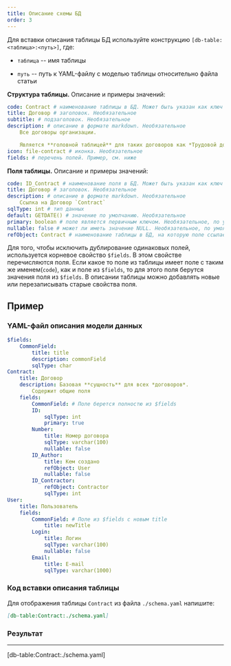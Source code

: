 ```yaml
---
title: Описание схемы БД
order: 3
---
```


Для вставки описания таблицы БД используйте конструкцию `[db-table:<таблица>:<путь>]`, где:

- `таблица` -- имя таблицы

- `путь` -- путь к YAML-файлу с моделью таблицы относительно файла статьи

**Структура таблицы.** Описание и примеры значений:

```yaml
code: Contract # наименование таблицы в БД. Может быть указан как ключ объекта
title: Договор # заголовок. Необязательное
subtitle: # подзаголовок. Необязательное
description: # описание в формате markdown. Необязательное
    Все договоры организации.

    Является **головной таблицей** для таких договоров как *Трудовой договор* `ContractLabour` и *Договор аренды* `ContractRent`
icon: file-contract # иконка. Необязательное
fields: # перечень полей. Пример, см. ниже
```

**Поля таблицы.** Описание и примеры значений:

```yaml
code: ID_Contract # наименование поля в БД. Может быть указан как ключ объекта
title: Договор # заголовок. Необязательное
description: # описание в формате markdown. Необязательное
    Ссылка на Договор `Contract`
sqlType: int # тип данных
default: GETDATE() # значение по умолчанию. Необязательное
primary: boolean # поле является первичным ключом. Необязательное, по умолчанию false
nullable: false # может ли иметь значение NULL. Необязательное, по умолчанию true
refObject: Contract # наименование таблицы в БД, на которую поле ссылается по внешнему ключу FK
```

Для того, чтобы исключить дублирование одинаковых полей, используется корневое свойство `$fields`. В этом свойстве перечисляются поля. Если какое то поле из таблицы имеет поле с таким же именем(`code`), как и поле из `$fields`, то для этого поля берутся значения поля из `$fields`. В описании таблицы можно добавлять новые или перезаписывать старые свойства поля.

## Пример

### YAML-файл описания модели данных

```yaml
$fields:
    CommonField:
        title: title
        description: commonField
        sqlType: char
Contract:
    title: Договор
    description: Базовая **сущность** для всех *договоров*.
        Содержит общие поля
    fields:
        CommonField: # Поле берется полностю из $fields
        ID:
            sqlType: int
            primary: true
        Number:
            title: Номер договора
            sqlType: varchar(100)
            nullable: false
        ID_Author:
            title: Кем создано
            refObject: User
            nullable: false
        ID_Contractor:
            refObject: Contractor
            sqlType: int
User:
    title: Пользователь
    fields:
        CommonField: # Поле из $fields с новым title
            title: newTitle
        Login:
            title: Логин
            sqlType: varchar(100)
            nullable: false
        Email:
            title: E-mail
            sqlType: varchar(1000)
```

### Код вставки описания таблицы

Для отображения таблицы `Contract` из файла `./schema.yaml` напишите:

```md
[db-table:Contract:./schema.yaml]
```

### Результат

---

[db-table:Contract:./schema.yaml]
